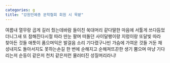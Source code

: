 ```yaml
---
categories: g
title: "강원민예총 문학협회 회원 시 묵밭"
---
```

여름내 열무랑 곱게 길러 줬는데바람 들이친 쑥대머리 같다딸한 마음에 서툴게 쓰다듬었더니그새 또 참해진다시절 따라 딴눈 팔며 떠돌던 사이달팽이랑 지렁이랑 또달빛 따라 찾아든 것들 애틋이 품으며익은 발걸음 소리 기다렸구나빈 가슴에 가여운 것들 거둔 채성내지도 돌아서지도 못하는손길 한 번에 순해지고 순해져뜨끈한 생기 뿜으며 마냥 기다리는저 순둥이 같은저 천치 같은저런 물러터진 성질머리라니!
